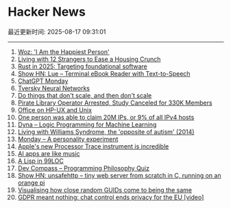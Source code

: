 # Hacker News

最近更新时间: 2025-08-17 09:31:01

--- 
1. [Woz: 'I Am the Happiest Person'](https://daringfireball.net/linked/2025/08/15/woz-on-slashdot) 
2. [Living with 12 Strangers to Ease a Housing Crunch](http://www.bloomberg.com/news/articles/2025-08-15/cohousing-in-europe-is-helping-ease-the-housing-crunch) 
3. [Rust in 2025: Targeting foundational software](https://smallcultfollowing.com/babysteps/blog/2025/03/10/rust-2025-intro/) 
4. [Show HN: Lue – Terminal eBook Reader with Text-to-Speech](https://github.com/superstarryeyes/lue) 
5. [ChatGPT Monday](https://chatgpt.com/g/g-67ec3b78892481918c89067962526695-monday) 
6. [Tversky Neural Networks](https://gonzoml.substack.com/p/tversky-neural-networks) 
7. [Do things that don't scale, and then don't scale](https://derwiki.medium.com/do-things-that-dont-scale-and-then-don-t-scale-9fd2cd7e2156) 
8. [Pirate Library Operator Arrested, Study Canceled for 330K Members](https://torrentfreak.com/pirate-library-operator-arrested-study-canceled-for-330k-members-250814/) 
9. [Office on HP-UX and Unix](https://www.openpa.net/hp-ux_office.html) 
10. [One person was able to claim 20M IPs, or 9% of all IPv4 hosts](https://lists.nanog.org/archives/list/nanog@lists.nanog.org/thread/MMCCEQKA4UPGGWFWEBWLYKHTYCAOQIZS/#MMCCEQKA4UPGGWFWEBWLYKHTYCAOQIZS) 
11. [Dyna – Logic Programming for Machine Learning](https://dyna.org/) 
12. [Living with Williams Syndrome, the 'opposite of autism' (2014)](https://www.bbc.com/news/health-26888280) 
13. [Monday – A personality experiment](https://chatgpt.com/g/g-67ec3b78892481918c89067962526695-monday) 
14. [Apple's new Processor Trace instrument is incredible](https://victorwynne.com/processor-trace-instrument/) 
15. [AI apps are like music](https://aimode.substack.com/p/ai-apps-are-like-music) 
16. [A Lisp in 99LOC](https://github.com/Robert-van-Engelen/tinylisp) 
17. [Dev Compass – Programming Philosophy Quiz](https://treeform.github.io/devcompas/) 
18. [Show HN: unsafehttp – tiny web server from scratch in C, running on an orange pi](http://unsafehttp.benren.au) 
19. [Visualising how close random GUIDs come to being the same](https://www.guidsmash.com) 
20. [GDPR meant nothing: chat control ends privacy for the EU [video]](https://www.youtube.com/watch?v=3NyUgv6dpJc) 
